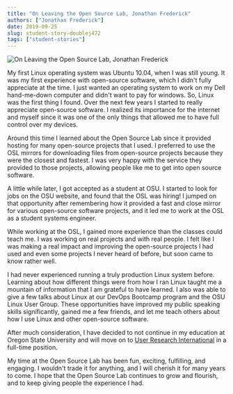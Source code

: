 ```yaml
---
title: "On Leaving the Open Source Lab, Jonathan Frederick"
authors: ["Jonathan Frederick"]
date: 2019-09-25
slug: student-story-doublej472
tags: ["student-stories"]
---
```


![On Leaving the Open Source Lab, Jonathan Frederick](/images/doublej472-story.jpg#blog)

My first Linux operating system was Ubuntu 10.04, when I was still young. It was my first experience with open-source
software, which I didn't fully appreciate at the time. I just wanted an operating system to work on my Dell hand-me-down
computer and didn't want to pay for windows. So, Linux was the first thing I found. Over the next few years I started to
really appreciate open-source software. I realized its importance for the internet and myself since it was one of the
only things that allowed me to have full control over my devices.

Around this time I learned about the Open Source Lab since it provided hosting for many open-source projects that I
used. I preferred to use the OSL mirrors for downloading files from open-source projects because they were the closest
and fastest. I was very happy with the service they provided to those projects, allowing people like me to get into open
source software.

A little while later, I got accepted as a student at OSU. I started to look for jobs on the OSU website, and found that
the OSL was hiring! I jumped on that opportunity after remembering how it provided a fast and close mirror for various
open-source software projects, and it led me to work at the OSL as a student systems engineer.

While working at the OSL, I gained more experience than the classes could teach me. I was working on real projects and
with real people. I felt like I was making a real impact and improving the open-source projects I had used and even some
projects I never heard of before, but soon came to know rather well.

I had never experienced running a truly production Linux system before. Learning about how different things were from
how I ran Linux taught me a mountain of information that I am grateful to have learned. I also was able to give a few
talks about Linux at our DevOps Bootcamp program and the OSU Linux User Group. These opportunities have improved my
public speaking skills significantly, gained me a few friends, and let me teach others about how I use Linux and other
open-source software.

After much consideration, I have decided to not continue in my education at Oregon State University and will move on to
[User Research International](https://www.uriux.com/) in a full-time position.

My time at the Open Source Lab has been fun, exciting, fulfilling, and engaging. I wouldn't trade it for anything, and I
will cherish it for many years to come. I hope that the Open Source Lab continues to grow and flourish, and to keep
giving people the experience I had.
